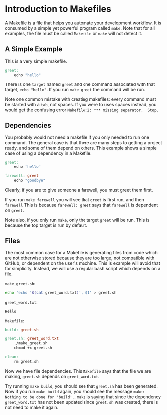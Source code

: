 # Introduction to Makefiles

A Makefile is a file that helps you automate your development workflow.  It is
consumed by a simple yet powerful program called `make`.  Note that for all
examples, the file must be called `Makefile` or `make` will not detect it.

## A Simple Example

This is a very simple makefile.

```Makefile
greet:
	echo "hello"
```

There is one `target` named `greet` and one command associated with that
target, `echo "hello"`.  If you run `make greet` the command will be run.

Note one common mistake with creating makefiles: every command must be
started with a `tab`, not spaces.  If you were to uses spaces instead, you
would get the confusing error `Makefile:2: *** missing separator.  Stop.`

## Dependencies

You probably would not need a makefile if you only needed to run one command.
The general case is that there are many steps to getting a project ready, and
some of them depend on others.  This example shows a simple case of using
a dependency in a Makefile.

```Makefile
greet:
	echo "hello"

farewell: greet
	echo "goodbye"
```

Clearly, if you are to give someone a farewell, you must greet them first.

If you run `make farewell` you will see that `greet` is first run, and then
`farewell`  This is because `farewell: greet` says that `farewell` is dependent
on `greet`.

Note also, if you only run `make`, only the target `greet` will be run.  This
is because the top target is run by default.

## Files

The most common case for a Makefile is generating files from code which are not
otherwise stored because they are too large, not compatible with GitHub, or
dependent on the user's machine.  This is example will avoid that for
simplicity.  Instead, we will use a regular bash script which depends on a
file.

`make_greet.sh`:
```bash
echo 'echo '$(cat greet_word.txt)', $1' > greet.sh
```

`greet_word.txt`:
```bash
Hello
```

`Makefile`:
```Makefile
build: greet.sh

greet.sh: greet_word.txt
	./make_greet.sh
	chmod +x greet.sh

clean:
	rm greet.sh
```

Now we have file dependencies.  This `Makefile` says that the file we are
making, `greet.sh` depends on `greet_word.txt`.

Try running `make build`, you should see that `greet.sh` has been generated.
Now if you run `make build` again, you should see the message
`make: Nothing to be done for 'build'.`.  `make` is saying that since the
dependency `greet_word.txt` has not been updated since `greet.sh` was created,
there is not need to make it again.
